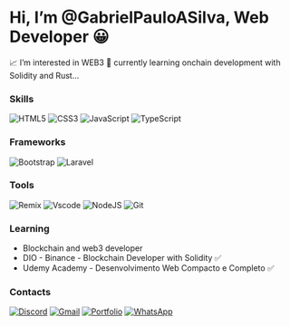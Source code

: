# Hi, I’m @GabrielPauloASilva, Web Developer &#128512;
📈 I’m interested in WEB3  🌱 currently learning onchain development with Solidity and Rust...

### Skills 
![HTML5](https://img.shields.io/badge/HTML5-E34F26?style=for-the-badge&logo=html5&logoColor=white) ![CSS3](https://img.shields.io/badge/CSS3-1572B6?style=for-the-badge&logo=css3&logoColor=white) 
![JavaScript](https://img.shields.io/badge/JavaScript-F7DF1E?style=for-the-badge&logo=javascript&logoColor=black) 	![TypeScript](https://img.shields.io/badge/TypeScript-007ACC?style=for-the-badge&logo=typescript&logoColor=white)


### Frameworks 
![Bootstrap](https://img.shields.io/badge/-boostrap-FFF?style=for-the-badge&logo=bootstrap&labelColor=FFF) ![Laravel](https://img.shields.io/badge/laravel-%23FF2D20.svg?style=for-the-badge&logo=laravel&logoColor=white)

### Tools
![Remix](https://img.shields.io/badge/remix-%23000.svg?style=for-the-badge&logo=remix&logoColor=white) ![Vscode](https://img.shields.io/badge/Vscode-007ACC?style=for-the-badge&logo=visual-studio-code&logoColor=white) ![NodeJS](https://img.shields.io/badge/node.js-6DA55F?style=for-the-badge&logo=node.js&logoColor=white) ![Git](https://img.shields.io/badge/GIT-E44C30?style=for-the-badge&logo=git&logoColor=white)

### Learning
- Blockchain and web3 developer
- DIO - Binance - Blockchain Developer with Solidity ✅
- Udemy Academy - Desenvolvimento Web Compacto e Completo ✅

### Contacts
[![Discord](https://img.shields.io/badge/Discord-7289DA?style=for-the-badge&logo=discord&logoColor=white)](https://discord.com/channels/@gabrielpaulo0054/) [![Gmail](https://img.shields.io/badge/Gmail-333333?style=for-the-badge&logo=gmail&logoColor=red)](mailto:gabriel310398@gmail.com) [![Portfolio](https://img.shields.io/badge/Portfolio-FF5722?style=for-the-badge&logo=todoist&logoColor=white)](https://gabrielpauloasilva.github.io/gabrielpaulo.github.io/) [![WhatsApp](https://img.shields.io/badge/WhatsApp-25D366?style=for-the-badge&logo=whatsapp&logoColor=white)](https://wa.me/5519971560721)
<!---
GabrielPauloASilva/GabrielPauloASilva is a ✨ special ✨ repository because its `README.md` (this file) appears on your GitHub profile.
You can click the Preview link to take a look at your changes.
--->
